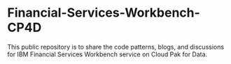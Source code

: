 # Financial-Services-Workbench-CP4D

This public repository is to share the code patterns, blogs, and discussions for IBM Financial Services Workbench service on Cloud Pak for Data.
